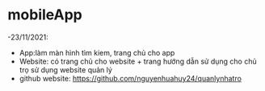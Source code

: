 # mobileApp
-23/11/2021:
+ App:làm màn hình tìm kiem, trang chủ cho app
+ Website: có trang chủ cho website + trang hướng dẫn sử dụng cho chủ trọ sử dụng website quản lý
+ github website: https://github.com/nguyenhuahuy24/quanlynhatro
